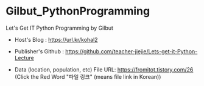 # Gilbut_PythonProgramming
Let's Get IT Python Programming by Gilbut

- Host's Blog :
https://url.kr/kohal2

- Publisher's Github : 
https://github.com/teacher-jiejie/Lets-get-it-Python-Lecture

- Data (location, population, etc) File URL: 
https://fromitot.tistory.com/26
(Click the Red Word "파일 링크" (means file link in Korean)) 
